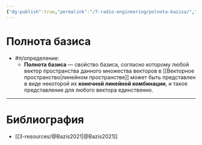 ```yaml
---
{"dg-publish":true,"permalink":"/7-radio-engineering/polnota-bazisa/","title":"Полнота базиса"}
---
```



# Полнота базиса

- #π/определение:
	- **Полнота базиса** — свойство базиса, согласно которому любой вектор пространства данного множества векторов в [[Векторное пространство\|линейном пространстве]] может быть представлен в виде некоторой их **конечной линейной комбинации**, и такое представление для любого вектора единственно.

---

# Библиография

- [[3-resources/@Bazis2021\|@Bazis2021]]
